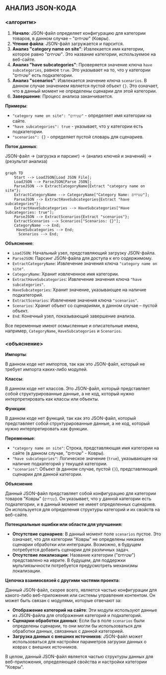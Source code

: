 ## АНАЛИЗ JSON-КОДА

### <алгоритм>

1.  **Начало**: JSON-файл определяет конфигурацию для категории товаров, в данном случае – "שטיחים" (Ковры).
2.  **Чтение файла**: JSON-файл загружается и парсится.
3.  **Анализ "category name on site"**: Извлекается имя категории, которое равно "שטיחים". Это название категории, используемое на веб-сайте.
4.  **Анализ "have subcategories"**: Проверяется значение ключа `have subcategories`, равное `true`. Это указывает на то, что у категории "שטיחים" есть подкатегории.
5.  **Анализ "scenarios"**: Извлекается значение ключа `scenarios`. В данном случае значением является пустой объект `{}`. Это означает, что в данный момент не определены сценарии для этой категории.
6.  **Завершение**: Процесс анализа заканчивается.

**Примеры**:

*   `"category name on site": "שטיחים"` - определяет имя категории на сайте.
*   `"have subcategories": true` - указывает, что у категории есть подкатегории.
*   `"scenarios": {}` - определяет пустой словарь для сценариев.

**Поток данных**:

JSON-файл -> (загрузка и парсинг) -> (анализ ключей и значений) -> (результат анализа)

### <mermaid>

```mermaid
graph TD
    Start --> LoadJSON[Load JSON File];
    LoadJSON --> ParseJSON[Parse JSON];
    ParseJSON --> ExtractCategoryName{Extract "category name on site"};
    ExtractCategoryName --> CategoryName["Category Name: שטיחים"];
    ParseJSON --> ExtractHaveSubcategories{Extract "have subcategories"};
    ExtractHaveSubcategories --> HaveSubcategories["Have Subcategories: true"];
    ParseJSON --> ExtractScenarios{Extract "scenarios"};
    ExtractScenarios --> Scenarios["Scenarios: {}"];
    CategoryName --> End;
     HaveSubcategories --> End;
      Scenarios --> End;
```

**Объяснение**:

*   `LoadJSON`: Начальный узел, представляющий загрузку JSON-файла.
*   `ParseJSON`: Парсинг JSON-файла для доступа к его содержимому.
*   `ExtractCategoryName`: Извлечение значения ключа `"category name on site"`.
*   `CategoryName`: Хранит извлеченное имя категории.
*   `ExtractHaveSubcategories`: Извлечение значения ключа `"have subcategories"`.
*   `HaveSubcategories`: Хранит значение, указывающее на наличие подкатегорий.
*   `ExtractScenarios`: Извлечение значения ключа `"scenarios"`.
*   `Scenarios`: Хранит объект со сценариями, в данном случае – пустой объект.
*   `End`: Конечный узел, показывающий завершение анализа.

Все переменные имеют осмысленные и описательные имена, например, `CategoryName`, `HaveSubcategories` и `Scenarios`.

### <объяснение>

**Импорты**:

В данном коде нет импортов, так как это JSON-файл, который не требует импорта каких-либо модулей.

**Классы**:

В данном коде нет классов. Это JSON-файл, который представляет собой структурированные данные, а не код, который нужно интерпретировать как классы или объекты.

**Функции**:

В данном коде нет функций, так как это JSON-файл, который представляет собой структурированные данные, а не код, который нужно интерпретировать как функции.

**Переменные**:

*   `"category name on site"`: Строка, представляющая имя категории на сайте (в данном случае, "שטיחים" - Ковры).
*   `"have subcategories"`: Логическое значение (`true`), указывающее на наличие подкатегорий у текущей категории.
*   `"scenarios"`: Объект (в данном случае, пустой `{}`), представляющий сценарии для данной категории.

**Объяснение**

Данный JSON-файл представляет собой конфигурацию для категории товаров "Ковры" (`שטיחים`). Он указывает, что у данной категории есть подкатегории, и в данный момент не имеет определенных сценариев. Он используется для определения структуры категорий и их свойств на веб-сайте.

**Потенциальные ошибки или области для улучшения:**

*   **Отсутствие сценариев**: В данный момент поле `scenarios` пустое. Это означает, что для категории "Ковры" не определены никакие сценарии обработки или интеграции. Возможно, в будущем потребуется добавить сценарии для различных задач.
*   **Отсутствие локализации**: Название категории ("שטיחים") представлено на иврите. В будущем, для поддержки мультиязычности потребуется предусмотреть механизмы локализации.

**Цепочка взаимосвязей с другими частями проекта:**

Данный JSON-файл, скорее всего, является частью конфигурации для какого-либо веб-приложения или системы управления контентом. Он может быть связан с модулями, которые отвечают за:

*   **Отображение категорий на сайте**: Эти модули используют данные из JSON-файла для отображения категорий и подкатегорий.
*   **Сценарии обработки данных**: Если бы в поле `scenarios` были определены сценарии, то они могли бы использоваться для обработки данных, связанных с данной категорией.
*   **Загрузка данных с внешних источников**: JSON-файл может использоваться для настройки параметров загрузки данных о коврах с внешних источников.

В целом, данный JSON-файл является частью структуры данных для веб-приложения, определяющей свойства и настройки категории "Ковры".